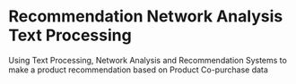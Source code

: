 # Recommendation Network Analysis Text Processing
 Using Text Processing, Network Analysis and Recommendation Systems to make a product recommendation based on Product Co-purchase data
